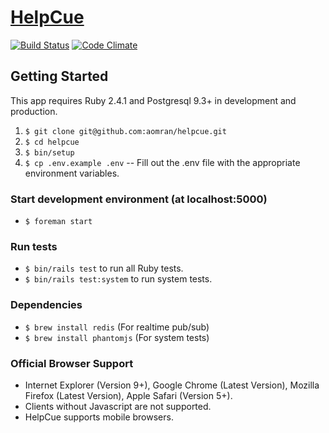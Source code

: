 # [HelpCue](http://www.helpcue.com)

[![Build Status](https://travis-ci.org/aomran/helpcue.svg?branch=master)](https://travis-ci.org/aomran/helpcue)
[![Code Climate](https://codeclimate.com/github/aomran/helpcue/badges/gpa.svg)](https://codeclimate.com/github/aomran/helpcue)

## Getting Started

This app requires Ruby 2.4.1 and Postgresql 9.3+ in development and production.

1. `$ git clone git@github.com:aomran/helpcue.git`
1. `$ cd helpcue`
1. `$ bin/setup`
1. `$ cp .env.example .env` -- Fill out the .env file with the appropriate environment variables.

### Start development environment (at localhost:5000)
- `$ foreman start`

### Run tests
- `$ bin/rails test` to run all Ruby tests.
- `$ bin/rails test:system` to run system tests.

### Dependencies

- `$ brew install redis` (For realtime pub/sub)
- `$ brew install phantomjs` (For system tests)

### Official Browser Support
- Internet Explorer (Version 9+), Google Chrome (Latest Version), Mozilla Firefox (Latest Version), Apple Safari (Version 5+).
- Clients without Javascript are not supported.
- HelpCue supports mobile browsers.
